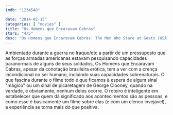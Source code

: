 ```yaml
---
imdb: "1234548"

date: "2014-02-15"
categories: [ "movies" ]
title: "Os Homens que Encaravam Cabras"
stars: "4/5"
desc: "Os Homens que Encaravam Cabras. The Men Who Stare at Goats (USA, 2009). Dirigido por Grant Heslov. Escrito por Peter Straughan, Jon Ronson. Com George Clooney, Ewan McGregor, Jeff Bridges, Kevin Spacey, Stephen Lang, Robert Patrick, Waleed Zuaiter, Stephen Root, Glenn Morshower."
---
```

Ambientado durante a guerra no Iraque/etc a partir de um pressuposto que as forças armadas americanas estavam pesquisando capacidades paranormais de alguns de seus soldados, Os Homens que Encaravam Cabras, apesar da conotação brasileira erótica, tem a ver com a crença incondicional no ser humano, incluindo suas capacidades sobrenaturais. O que fascina durante o filme todo é que ficamos à espera de algum sinal "mágico" ou um sinal de picaretagem de George Clooney, quando na verdade, e obviamente, nenhum deles ocorre. O roteiro é inteligente em estabelecer que quem dá significado aos acontecimentos são as pessoas, e como esse é basicamente um filme sobre elas (e com um elenco invejável), a experiência se torna mais do que positiva.
